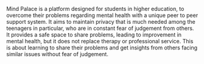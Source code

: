 Mind Palace is a platform designed for students in higher education, to overcome their problems regarding mental health with a unique peer to peer support system. 
It aims to maintain privacy that is much needed among the teenagers in particular, who are in constant fear of judgement from others. 
It provides a safe space to share problems, leading to improvement in mental health, but it does not replace therapy or professional service. 
This is about learning to share their problems and get insights from others facing similar issues without fear of judgement.
